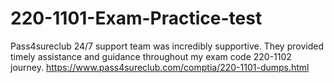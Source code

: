 # 220-1101-Exam-Practice-test
Pass4sureclub 24/7 support team was incredibly supportive. They provided timely assistance and guidance throughout my exam code 220-1102 journey.  https://www.pass4sureclub.com/comptia/220-1101-dumps.html
